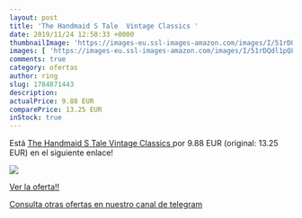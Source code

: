 ```yaml
---
layout: post
title: 'The Handmaid S Tale  Vintage Classics '
date: 2019/11/24 12:50:33 +0000
thumbnailImage: 'https://images-eu.ssl-images-amazon.com/images/I/51rDQdl1pQL._SL200_.jpg'
images: [ 'https://images-eu.ssl-images-amazon.com/images/I/51rDQdl1pQL._SL200_.jpg' ]
comments: true
category: ofertas
author: ring
slug: 1784871443
description:
actualPrice: 9.88 EUR
comparePrice: 13.25 EUR
inStock: true
---
```


Está [The Handmaid S Tale  Vintage Classics ](https://www.amazon.com/dp/1784871443/?tag=redken08-20) por 9.88 EUR (original: 13.25 EUR) en el siguiente enlace!

[![](https://images-eu.ssl-images-amazon.com/images/I/51rDQdl1pQL._SL200_.jpg)](https://www.amazon.com/dp/1784871443/?tag=redken08-20)

[Ver la oferta!!](https://www.amazon.com/dp/1784871443/?tag=redken08-20)

[Consulta otras ofertas en nuestro canal de telegram](https://t.me/s/ofertas25)

